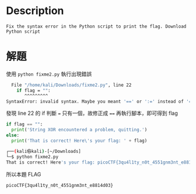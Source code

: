 # Description
```text
Fix the syntax error in the Python script to print the flag. Download Python script
```

# 解題
使用 `python fixme2.py` 執行出現錯誤
```bash
  File "/home/kali/Downloads/fixme2.py", line 22
    if flag = "":
       ^^^^^^^^^
SyntaxError: invalid syntax. Maybe you meant '==' or ':=' instead of '='?
```
發現 line 22 的 if 判斷 `=` 只有一個，故修正成 `==` 再執行腳本，即可得到 flag
```python 
if flag == "":
  print('String XOR encountered a problem, quitting.')
else:
  print('That is correct! Here\'s your flag: ' + flag)
```
```bash
┌──(kali㉿kali)-[~/Downloads]
└─$ python fixme2.py 
That is correct! Here's your flag: picoCTF{3qu4l1ty_n0t_4551gnm3nt_e8814d03}
```
<!-- flag -->
所以本題 FLAG 
```text
picoCTF{3qu4l1ty_n0t_4551gnm3nt_e8814d03}
```
